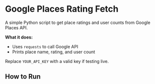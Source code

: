 # Google Places Rating Fetch

A simple Python script to get place ratings and user counts from Google Places API.

**What it does:**  
- Uses `requests` to call Google API  
- Prints place name, rating, and user count

Replace `YOUR_API_KEY` with a valid key if testing live.

## How to Run

